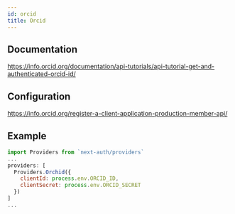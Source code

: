 ```yaml
---
id: orcid
title: Orcid
---
```


## Documentation

https://info.orcid.org/documentation/api-tutorials/api-tutorial-get-and-authenticated-orcid-id/

## Configuration

https://info.orcid.org/register-a-client-application-production-member-api/

## Example

```js
import Providers from `next-auth/providers`
...
providers: [
  Providers.Orchid({
    clientId: process.env.ORCID_ID,
    clientSecret: process.env.ORCID_SECRET
  })
]
...
```
